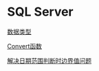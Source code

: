 # SQL Server

[数据类型](./subfile/_1数据类型.md)

[Convert函数](./subfile/_2Convert函数的运用.md)

[解决日期范围判断时边界值问题](./subfile/_3解决日期范围判断时边界值问题.md)